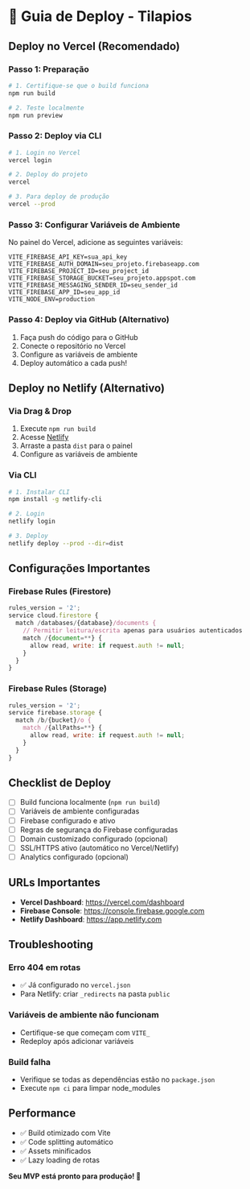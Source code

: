 # 🚀 Guia de Deploy - Tilapios

## Deploy no Vercel (Recomendado)

### Passo 1: Preparação
```bash
# 1. Certifique-se que o build funciona
npm run build

# 2. Teste localmente
npm run preview
```

### Passo 2: Deploy via CLI
```bash
# 1. Login no Vercel
vercel login

# 2. Deploy do projeto
vercel

# 3. Para deploy de produção
vercel --prod
```

### Passo 3: Configurar Variáveis de Ambiente
No painel do Vercel, adicione as seguintes variáveis:

```
VITE_FIREBASE_API_KEY=sua_api_key
VITE_FIREBASE_AUTH_DOMAIN=seu_projeto.firebaseapp.com
VITE_FIREBASE_PROJECT_ID=seu_project_id
VITE_FIREBASE_STORAGE_BUCKET=seu_projeto.appspot.com
VITE_FIREBASE_MESSAGING_SENDER_ID=seu_sender_id
VITE_FIREBASE_APP_ID=seu_app_id
VITE_NODE_ENV=production
```

### Passo 4: Deploy via GitHub (Alternativo)
1. Faça push do código para o GitHub
2. Conecte o repositório no Vercel
3. Configure as variáveis de ambiente
4. Deploy automático a cada push!

## Deploy no Netlify (Alternativo)

### Via Drag & Drop
1. Execute `npm run build`
2. Acesse [Netlify](https://netlify.com)
3. Arraste a pasta `dist` para o painel
4. Configure as variáveis de ambiente

### Via CLI
```bash
# 1. Instalar CLI
npm install -g netlify-cli

# 2. Login
netlify login

# 3. Deploy
netlify deploy --prod --dir=dist
```

## Configurações Importantes

### Firebase Rules (Firestore)
```javascript
rules_version = '2';
service cloud.firestore {
  match /databases/{database}/documents {
    // Permitir leitura/escrita apenas para usuários autenticados
    match /{document=**} {
      allow read, write: if request.auth != null;
    }
  }
}
```

### Firebase Rules (Storage)
```javascript
rules_version = '2';
service firebase.storage {
  match /b/{bucket}/o {
    match /{allPaths=**} {
      allow read, write: if request.auth != null;
    }
  }
}
```

## Checklist de Deploy

- [ ] Build funciona localmente (`npm run build`)
- [ ] Variáveis de ambiente configuradas
- [ ] Firebase configurado e ativo
- [ ] Regras de segurança do Firebase configuradas
- [ ] Domain customizado configurado (opcional)
- [ ] SSL/HTTPS ativo (automático no Vercel/Netlify)
- [ ] Analytics configurado (opcional)

## URLs Importantes

- **Vercel Dashboard**: https://vercel.com/dashboard
- **Firebase Console**: https://console.firebase.google.com
- **Netlify Dashboard**: https://app.netlify.com

## Troubleshooting

### Erro 404 em rotas
- ✅ Já configurado no `vercel.json`
- Para Netlify: criar `_redirects` na pasta `public`

### Variáveis de ambiente não funcionam
- Certifique-se que começam com `VITE_`
- Redeploy após adicionar variáveis

### Build falha
- Verifique se todas as dependências estão no `package.json`
- Execute `npm ci` para limpar node_modules

## Performance

- ✅ Build otimizado com Vite
- ✅ Code splitting automático
- ✅ Assets minificados
- ✅ Lazy loading de rotas

**Seu MVP está pronto para produção! 🎉**